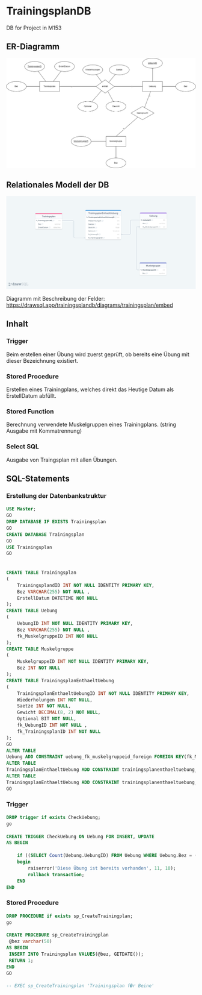 # TrainingsplanDB
DB for Project in M153

## ER-Diagramm
<img src="/Trainingsplan-erd.png" alt="Alt text" title="ER-Diagramm">

## Relationales Modell der DB
<img src="/Relationalesmodell.png" alt="Alt text" title="Relationales Modell">

Diagramm mit Beschreibung der Felder:
https://drawsql.app/trainingsplandb/diagrams/trainingsplan/embed


## Inhalt
### Trigger
Beim erstellen einer Übung wird zuerst geprüft, ob bereits eine Übung mit dieser Bezeichnung existiert.

### Stored Procedure
Erstellen eines Trainingplans, welches direkt das Heutige Datum als ErstellDatum abfüllt.

### Stored Function
Berechnung verwendete Muskelgruppen eines Trainingplans. (string Ausgabe mit Kommatrennung)

### Select SQL
Ausgabe von Traingsplan mit allen Übungen.

## SQL-Statements

### Erstellung der Datenbankstruktur
```sql
USE Master;
GO
DROP DATABASE IF EXISTS Trainingsplan
GO
CREATE DATABASE Trainingsplan
GO
USE Trainingsplan
GO


CREATE TABLE Trainingsplan
(
    TrainingsplandID INT NOT NULL IDENTITY PRIMARY KEY,
    Bez VARCHAR(255) NOT NULL ,
    ErstellDatum DATETIME NOT NULL
);
CREATE TABLE Uebung
(
    UebungID INT NOT NULL IDENTITY PRIMARY KEY,
    Bez VARCHAR(255) NOT NULL ,
    fk_MuskelgruppeID INT NOT NULL
);
CREATE TABLE Muskelgruppe
(
    MuskelgruppeID INT NOT NULL IDENTITY PRIMARY KEY,
    Bez INT NOT NULL
);
CREATE TABLE TrainingsplanEnthaeltUebung
(
    TrainingsplanEnthaeltUebungID INT NOT NULL IDENTITY PRIMARY KEY,
    Wiederholungen INT NOT NULL,
    Saetze INT NOT NULL,
    Gewicht DECIMAL(8, 2) NOT NULL,
    Optional BIT NOT NULL,
    fk_UebungID INT NOT NULL ,
    fk_TrainingsplanID INT NOT NULL
);
GO
ALTER TABLE
Uebung ADD CONSTRAINT uebung_fk_muskelgruppeid_foreign FOREIGN KEY(fk_MuskelgruppeID) REFERENCES Muskelgruppe(MuskelgruppeID);
ALTER TABLE
TrainingsplanEnthaeltUebung ADD CONSTRAINT trainingsplanenthaeltuebung_fk_uebungid_foreign FOREIGN KEY(fk_UebungID) REFERENCES Uebung(UebungID);
ALTER TABLE
TrainingsplanEnthaeltUebung ADD CONSTRAINT trainingsplanenthaeltuebung_fk_trainingsplanid_foreign FOREIGN KEY(fk_TrainingsplanID) REFERENCES Trainingsplan(TrainingsplandID);
GO
```
### Trigger
```sql
DROP trigger if exists CheckUebung;
go

CREATE TRIGGER CheckUebung ON Uebung FOR INSERT, UPDATE
AS BEGIN

	if ((SELECT Count(Uebung.UebungID) FROM Uebung WHERE Uebung.Bez = (SELECT inserted.Bez FROM inserted)) > 1)
	begin
		raiserror('Diese Übung ist bereits vorhanden', 11, 10);
		rollback transaction;
	END
END

```

### Stored Procedure
```sql
DROP PROCEDURE if exists sp_CreateTrainingplan;
go

CREATE PROCEDURE sp_CreateTrainingplan
 @bez varchar(50)
AS BEGIN
 INSERT INTO Trainingsplan VALUES(@bez, GETDATE());
 RETURN 1;
END
GO

-- EXEC sp_CreateTrainingplan 'Trainingsplan f�r Beine'

```

